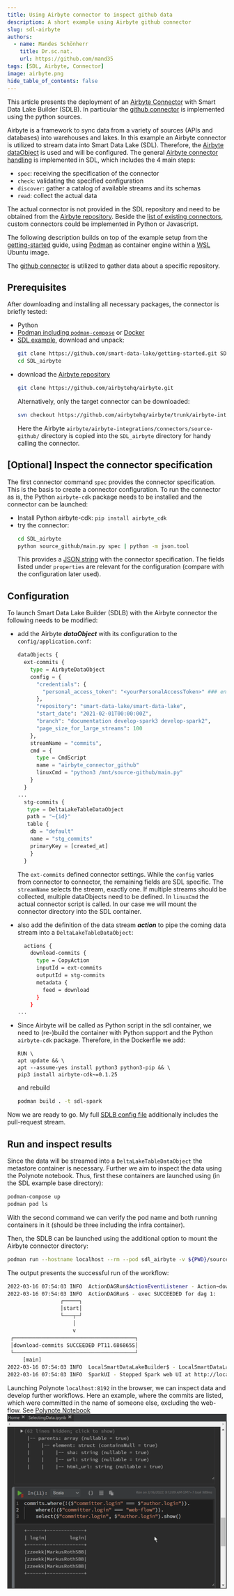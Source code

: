 ```yaml
---
title: Using Airbyte connector to inspect github data
description: A short example using Airbyte github connector
slug: sdl-airbyte
authors:
  - name: Mandes Schönherr
    title: Dr.sc.nat.
    url: https://github.com/mand35
tags: [SDL, Airbyte, Connector]
image: airbyte.png
hide_table_of_contents: false
---
```


This article presents the deployment of an [Airbyte Connector](airbyte.com) with Smart Data Lake Builder (SDLB). 
In particular the [github connector](https://docs.airbyte.com/integrations/sources/github) is implemented using the python sources.

<!--truncate-->

Airbyte is a framework to sync data from a variety of sources (APIs and databases) into warehouses and lakes. 
In this example an Airbyte connector is utilized to stream data into Smart Data Lake (SDL). 
Therefore, the [Airbyte dataObject](http://smartdatalake.ch/json-schema-viewer/index.html#viewer-page?v=2-2) is used and will be configured. 
The general [Airbyte connector handling](https://docs.airbyte.com/understanding-airbyte/airbyte-specification#source) is implemented in SDL, which includes the 4 main steps:
* `spec`: receiving the specification of the connector
* `check`: validating the specified configuration
* `discover`: gather a catalog of available streams and its schemas
* `read`: collect the actual data

The actual connector is not provided in the SDL repository and need to be obtained from the [Airbyte repository](https://github.com/airbytehq/airbyte). Beside the [list of existing connectors](https://docs.airbyte.com/integrations), custom connectors could be implemented in Python or Javascript. 

The following description builds on top of the example setup from the [getting-started](../../docs/getting-started/setup) guide, using [Podman](docs.podman.io) as container engine within a [WSL](https://docs.microsoft.com/en-us/windows/wsl/install) Ubuntu image. 

The [github connector](https://docs.airbyte.com/integrations/sources/github) is utilized to gather data about a specific repository.

## Prerequisites
After downloading and installing all necessary packages, the connector is briefly tested:
* Python
* [Podman including `podman-compose`](../../docs/getting-started/troubleshooting/docker-on-windows) or [Docker](https://www.docker.com/get-started)
* [SDL example](https://github.com/smart-data-lake/getting-started/archive/refs/heads/master.zip), download and unpack: 
  ```Bash
  git clone https://github.com/smart-data-lake/getting-started.git SDL_airbyte
  cd SDL_airbyte
  ```
* download the [Airbyte repository](https://github.com/airbytehq/airbyte) 
  ```Bash
  git clone https://github.com/airbytehq/airbyte.git
  ```
  Alternatively, only the target connector can be downloaded:
  ```Bash
  svn checkout https://github.com/airbytehq/airbyte/trunk/airbyte-integrations/connectors/source-github
  ```
  Here the Airbyte `airbyte/airbyte-integrations/connectors/source-github/` directory is copied into the `SDL_airbyte` directory for handy calling the connector.

## [Optional] Inspect the connector specification
The first connector command `spec` provides the connector specification. This is the basis to create a connector configuration. To run the connector as is, the Python `airbyte-cdk` package needs to be installed and the connector can be launched:

* Install Python airbyte-cdk: `pip install airbyte_cdk`
* try the connector: 
  ```Bash
  cd SDL_airbyte
  python source_github/main.py spec | python -m json.tool
  ```
  This provides a [JSON string](github_spec_out.json) with the connector specification. The fields listed under `properties` are relevant for the configuration (compare with the configuration later used). 

## Configuration
To launch Smart Data Lake Builder (SDLB) with the Airbyte connector the following needs to be modified:

* add the Airbyte ***dataObject*** with its configuration to the `config/application.conf`:
  ```Python
  dataObjects {
    ext-commits {
      type = AirbyteDataObject
      config = {
        "credentials": {
          "personal_access_token": "<yourPersonalAccessToken>" ### enter your personal access token here
        },
        "repository": "smart-data-lake/smart-data-lake",
        "start_date": "2021-02-01T00:00:00Z",
        "branch": "documentation develop-spark3 develop-spark2",
        "page_size_for_large_streams": 100
      },
      streamName = "commits",
      cmd = {
        type = CmdScript
        name = "airbyte_connector_github"
        linuxCmd = "python3 /mnt/source-github/main.py"
      }
    }
  ...
    stg-commits {
     type = DeltaLakeTableDataObject
     path = "~{id}"
     table {
      db = "default"
      name = "stg_commits"
      primaryKey = [created_at]
      }
    }
  ```
  The `ext-commits` defined connector settings. 
  While the `config` varies from connector to connector, the remaining fields are SDL specific. 
  The `streamName` selects the stream, exactly one. 
  If multiple streams should be collected, multiple dataObjects need to be defined. 
  In `linuxCmd` the actual connector script is called. 
  In our case we will mount the connector directory into the SDL container. 

* also add the definition of the data stream ***action*** to pipe the coming data stream into a `DeltaLakeTableDataObject`:
  ```Bash
    actions {
      download-commits {
        type = CopyAction
        inputId = ext-commits
        outputId = stg-commits
        metadata {
          feed = download
        }
      }
  ...
  ```
* Since Airbyte will be called as Python script in the sdl container, we need to (re-)build the container with Python support and the Python `airbyte-cdk` package. 
  Therefore, in the Dockerfile we add:
	```
	RUN \
  apt update && \
  apt --assume-yes install python3 python3-pip && \
  pip3 install airbyte-cdk~=0.1.25
  ```
  and rebuild 
  ```Bash
  podman build . -t sdl-spark
  ```

Now we are ready to go. My full [SDLB config file](application.conf) additionally includes the pull-request stream.

## Run and inspect results
Since the data will be streamed into a `DeltaLakeTableDataObject` the metastore container is necessary. Further we aim to inspect the data using the Polynote notebook. Thus, first these containers are launched using (in the SDL example base directory):
```Bash
podman-compose up
podman pod ls
```
With the second command we can verify the pod name and both running containers in it (should be three including the infra container).

Then, the SDLB can be launched using the additional option to mount the Airbyte connector directory:
```Bash
podman run --hostname localhost --rm --pod sdl_airbyte -v ${PWD}/source-github/:/mnt/source-github -v ${PWD}/data:/mnt/data -v ${PWD}/target:/mnt/lib -v ${PWD}/config:/mnt/config sdl-spark:latest --config /mnt/config --feed-sel download
```

The output presents the successful run of the workflow:
```Bash
2022-03-16 07:54:03 INFO  ActionDAGRun$ActionEventListener - Action~download-commits[CopyAction]: Exec succeeded [dag-1-80]
2022-03-16 07:54:03 INFO  ActionDAGRun$ - exec SUCCEEDED for dag 1:
                 ┌─────┐
                 │start│
                 └───┬─┘
                     │
                     v
 ┌───────────────────────────────────────┐
 │download-commits SUCCEEDED PT11.686865S│
 └───────────────────────────────────────┘
     [main]
2022-03-16 07:54:03 INFO  LocalSmartDataLakeBuilder$ - LocalSmartDataLakeBuilder finished successfully: SUCCEEDED=1 [main]
2022-03-16 07:54:03 INFO  SparkUI - Stopped Spark web UI at http://localhost:4040 [shutdown-hook-0]
```

Launching Polynote `localhost:8192` in the browser, we can inspect data and develop further workflows. Here an example, where the commits are listed, which were committed in the name of someone else, excluding the web-flow. See [Polynote Notebook](SelectingData.ipynb)
![polynote example](polynote_commits.png)
